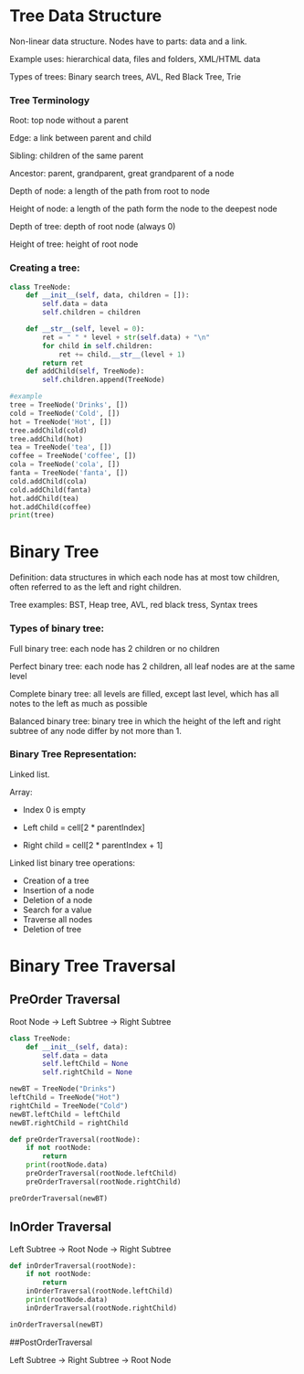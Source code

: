 # Tree Data Structure

Non-linear data structure. Nodes have to parts: data and a link.

Example uses: hierarchical data, files and folders, XML/HTML data

Types of trees: Binary search trees, AVL, Red Black Tree, Trie

### Tree Terminology

Root: top node without a parent

Edge: a link between parent and child

Sibling: children of the same parent

Ancestor: parent, grandparent, great grandparent of a node

Depth of node: a length of the path from root to node

Height of node: a length of the path form the node to the deepest node

Depth of tree: depth of root node (always 0)

Height of tree: height of root node

### Creating a tree:

```Python
class TreeNode:
    def __init__(self, data, children = []):
        self.data = data
        self.children = children

    def __str__(self, level = 0):
        ret = " " * level + str(self.data) + "\n"
        for child in self.children:
            ret += child.__str__(level + 1)
        return ret
    def addChild(self, TreeNode):
        self.children.append(TreeNode)

#example
tree = TreeNode('Drinks', [])
cold = TreeNode('Cold', [])
hot = TreeNode('Hot', [])
tree.addChild(cold)
tree.addChild(hot)
tea = TreeNode('tea', [])
coffee = TreeNode('coffee', [])
cola = TreeNode('cola', [])
fanta = TreeNode('fanta', [])
cold.addChild(cola)
cold.addChild(fanta)
hot.addChild(tea)
hot.addChild(coffee)
print(tree)
```

# Binary Tree

Definition: data structures in which each node has at most tow children, often referred to as the left and right children.

Tree examples: BST, Heap tree, AVL, red black tress, Syntax trees

### Types of binary tree:

Full binary tree: each node has 2 children or no children

Perfect binary tree: each node has 2 children, all leaf nodes are at the same level

Complete binary tree: all levels are filled, except last level, which has all notes to the left as much as possible

Balanced binary tree: binary tree in which the height of the left and right subtree of any node differ by not more than 1.

### Binary Tree Representation:

Linked list.

Array:

- Index 0 is empty
    
- Left child = cell[2 * parentIndex]
    
- Right child = cell[2 * parentIndex + 1]

Linked list binary tree operations:
- Creation of a tree
- Insertion of a node
- Deletion of a node
- Search for a value
- Traverse all nodes
- Deletion of tree

# Binary Tree Traversal

## PreOrder Traversal

Root Node -> Left Subtree -> Right Subtree

```Python
class TreeNode:
    def __init__(self, data):
        self.data = data
        self.leftChild = None
        self.rightChild = None

newBT = TreeNode("Drinks")
leftChild = TreeNode("Hot")
rightChild = TreeNode("Cold")
newBT.leftChild = leftChild
newBT.rightChild = rightChild

def preOrderTraversal(rootNode):
    if not rootNode:
        return
    print(rootNode.data)
    preOrderTraversal(rootNode.leftChild)
    preOrderTraversal(rootNode.rightChild)

preOrderTraversal(newBT)
```

## InOrder Traversal

Left Subtree -> Root Node -> Right Subtree

```Python
def inOrderTraversal(rootNode):
    if not rootNode:
        return
    inOrderTraversal(rootNode.leftChild)
    print(rootNode.data)
    inOrderTraversal(rootNode.rightChild)

inOrderTraversal(newBT)
```

##PostOrderTraversal

Left Subtree -> Right Subtree -> Root Node

```Python

```
